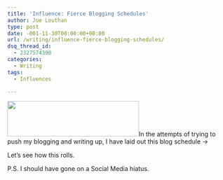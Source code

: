 ```yaml
---
title: 'Influence: Fierce Blogging Schedules'
author: Joe Louthan
type: post
date: -001-11-30T00:00:00+00:00
url: /writing/influence-fierce-blogging-schedules/
dsq_thread_id:
  - 2327574398
categories:
  - Writing
tags:
  - Influences

---
```

[<img class="alignright size-medium wp-image-725" title="Screen Shot 2012-09-30 at 09.47.52" src="https://i2.wp.com/theologic.us/wp-content/uploads/2012/09/Screen-Shot-2012-09-30-at-09.47.52-.png?resize=300%2C81" alt="" width="300" height="81" srcset="https://i2.wp.com/theologic.us/wp-content/uploads/2012/09/Screen-Shot-2012-09-30-at-09.47.52-.png?resize=300%2C81 300w, https://i2.wp.com/theologic.us/wp-content/uploads/2012/09/Screen-Shot-2012-09-30-at-09.47.52-.png?resize=1024%2C279 1024w, https://i2.wp.com/theologic.us/wp-content/uploads/2012/09/Screen-Shot-2012-09-30-at-09.47.52-.png?w=1032 1032w" sizes="(max-width: 300px) 100vw, 300px" data-recalc-dims="1" />][1]In the attempts of trying to push my blogging and writing up, I have laid out this blog schedule &rarr;

Let&#8217;s see how this rolls.

P.S. I should have gone on a Social Media hiatus.

 [1]: https://i2.wp.com/theologic.us/wp-content/uploads/2012/09/Screen-Shot-2012-09-30-at-09.47.52-.png